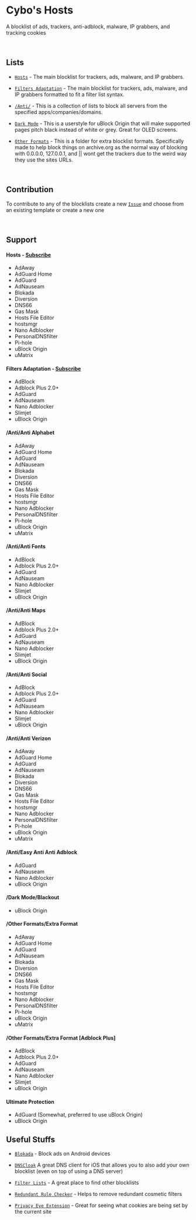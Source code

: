 # Cybo's Hosts
A blocklist of ads, trackers, anti-adblock, malware, IP grabbers, and tracking cookies

<br>

## Lists

* [`Hosts`](https://raw.githubusercontent.com/Cybo1927/Hosts/master/Hosts) - The main blocklist for trackers, ads, malware, and IP grabbers.

* [`Filters Adaptation`](https://raw.githubusercontent.com/Cybo1927/Hosts/master/Filters%20Adaptation) - The main blocklist for trackers, ads, malware, and IP grabbers formatted to fit a filter list syntax.

* [`/Anti/`](https://github.com/Cybo1927/Hosts/tree/master/Anti) - This is a collection of lists to block all servers from the specified apps/companies/domains.

* [`Dark Mode`](https://github.com/Cybo1927/Hosts/blob/master/Dark%20Mode/Blackout) - This is a userstyle for uBlock Origin that will make supported pages pitch black instead of white or grey. Great for OLED screens.

* [`Other Formats`](https://github.com/Cybo1927/Hosts/tree/master/Other%20Formats) - This is a folder for extra blocklist formats. Specifically made to help block things on archive.org as the normal way of blocking with 0.0.0.0, 127.0.0.1, and || wont get the trackers due to the weird way they use the sites URLs.

<br>

## Contribution
To contribute to any of the blocklists create a new [`Issue`](https://github.com/Cybo1927/Hosts/issues/new/choose) and choose from an existing template or create a new one

<br>

## Support

#### Hosts - <a href="https://subscribe.adblockplus.org?location=https%3A%2F%2Fraw.githubusercontent.com%2FCybo1927%2FHosts%2Fmaster%2FHosts&amp;title=Cybo's%20Hosts">Subscribe</a>
* AdAway
* AdGuard Home
* AdGuard
* AdNauseam
* Blokada
* Diversion
* DNS66
* Gas Mask
* Hosts File Editor
* hostsmgr
* Nano Adblocker
* PersonalDNSfilter
* Pi-hole
* uBlock Origin
* uMatrix

#### Filters Adaptation - <a href="https://subscribe.adblockplus.org?location=https%3A%2F%2Fraw.githubusercontent.com%2FCybo1927%2FHosts%2Fmaster%2FFilters%2520Adaptation&amp;title=Cybo's%20Hosts">Subscribe</a>
* AdBlock
* Adblock Plus 2.0+
* AdGuard
* AdNauseam
* Nano Adblocker
* Slimjet
* uBlock Origin

#### /Anti/Anti Alphabet
* AdAway
* AdGuard Home
* AdGuard
* AdNauseam
* Blokada
* Diversion
* DNS66
* Gas Mask
* Hosts File Editor
* hostsmgr
* Nano Adblocker
* PersonalDNSfilter
* Pi-hole
* uBlock Origin
* uMatrix

#### /Anti/Anti Fonts
* AdBlock
* Adblock Plus 2.0+
* AdGuard
* AdNauseam
* Nano Adblocker
* Slimjet
* uBlock Origin

#### /Anti/Anti Maps
* AdBlock
* Adblock Plus 2.0+
* AdGuard
* AdNauseam
* Nano Adblocker
* Slimjet
* uBlock Origin

#### /Anti/Anti Social
* AdBlock
* Adblock Plus 2.0+
* AdGuard
* AdNauseam
* Nano Adblocker
* Slimjet
* uBlock Origin

#### /Anti/Anti Verizon
* AdAway
* AdGuard Home
* AdGuard
* AdNauseam
* Blokada
* Diversion
* DNS66
* Gas Mask
* Hosts File Editor
* hostsmgr
* Nano Adblocker
* PersonalDNSfilter
* Pi-hole
* uBlock Origin
* uMatrix

#### /Anti/Easy Anti Anti Adblock
* AdGuard
* AdNauseam
* Nano Adblocker
* uBlock Origin

#### /Dark Mode/Blackout
* uBlock Origin

#### /Other Formats/Extra Format
* AdAway
* AdGuard Home
* AdGuard
* AdNauseam
* Blokada
* Diversion
* DNS66
* Gas Mask
* Hosts File Editor
* hostsmgr
* Nano Adblocker
* PersonalDNSfilter
* Pi-hole
* uBlock Origin
* uMatrix

#### /Other Formats/Extra Format [Adblock Plus]
* AdBlock
* Adblock Plus 2.0+
* AdGuard
* AdNauseam
* Nano Adblocker
* Slimjet
* uBlock Origin

#### Ultimate Protection
* AdGuard (Somewhat, preferred to use uBlock Origin)
* uBlock Origin

## Useful Stuffs
* [`Blokada`](https://blokada.org) - Block ads on Android devices

* [`DNSCloak`](https://apps.apple.com/us/app/dnscloak-secure-dns-client/id1452162351) A great DNS client for iOS that allows you to also add your own blocklist (even on top of using a DNS server)

* [`Filter Lists`](https://filterlists.com) - A great place to find other blocklists

* [`Redundant Rule Checker`](https://abpvn.com/ruleChecker/redundantRuleChecker.html) - Helps to remove  redundant cosmetic filters

* [`Privacy Eye Extension`](https://github.com/Dan-inpooling/Privacy-eye) - Great for seeing what cookies are being set by the current site
